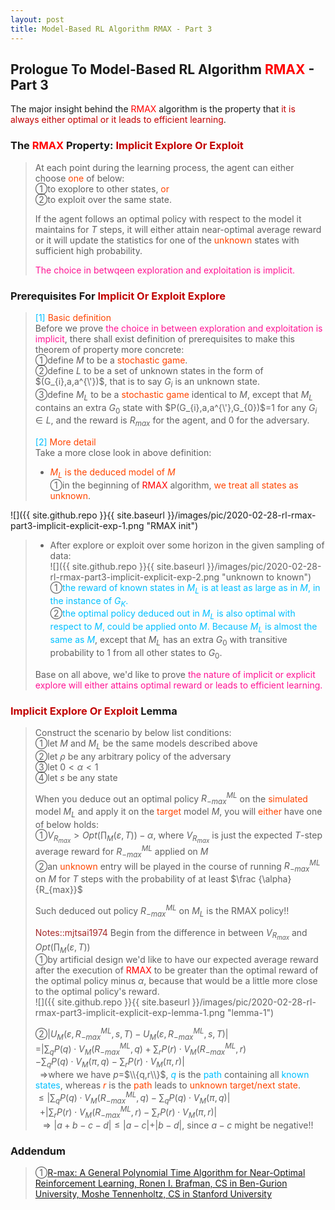 ```yaml
---
layout: post
title: Model-Based RL Algorithm RMAX - Part 3
---
```


## Prologue To Model-Based RL Algorithm <font color="Red">RMAX</font> - Part 3
<p class="message">
The major insight behind the <font color="Red">RMAX</font> algorithm is the property that <font color="#C20000">it is always either optimal or it leads to efficient learning</font>.   
</p>

### The <font color="Red">RMAX</font> Property: <font color="#C20000">Implicit Explore Or Exploit</font>
>At each point during the learning process, the agent can either choose <font color="OrangeRed">one</font> of below:  
>&#10112;to exoplore to other states, <font color="OrangeRed">or</font>  
>&#10113;to exploit over the same state.
>
>If the agent follows an optimal policy with respect to the model it maintains for $T$ steps, it will either attain near-optimal average reward or it will update the statistics for one of the <font color="OrangeRed">unknown</font> states with sufficient high probability.
>
><font color="DeepPink">The choice in betwqeen exploration and exploitation is implicit.</font>  

### Prerequisites For <font color="#C20000">Implicit Or Exploit Explore</font>
><font color="DeepSkyBlue">[1]</font>
><font color="OrangeRed">Basic definition</font>  
>Before we prove <font color="DeepPink">the choice in between exploration and exploitation is implicit</font>, there shall exist definition of prerequisites to make this theorem of property more concrete:  
>&#10112;define $M$ to be a <font color="OrangeRed">stochastic game</font>.  
>&#10113;define $L$ to be a set of unknown states in the form of $(G_{i},a,a^{\'})$, that is to say $G_{i}$ is an unknown state.  
>&#10114;define $M_{L}$ to be a <font color="OrangeRed">stochastic game</font> identical to $M$, except that $M_{L}$ contains an extra $G_{0}$ state with $P(G_{i},a,a^{\'},G_{0})$=$1$ for any $G_{i}\in L$, and the reward is $R_{max}$ for the agent, and $0$ for the adversary.  
>
><font color="DeepSkyBlue">[2]</font>
><font color="OrangeRed">More detail</font>  
>Take a more close look in above definition:  
>* <font color="OrangeRed">$M_{L}$ is the deduced model of $M$</font>  
>&#10112;in the beginning of <font color="Red">RMAX</font> algorithm, <font color="OrangeRed">we treat all states as unknown</font>.  
>
![]({{ site.github.repo }}{{ site.baseurl }}/images/pic/2020-02-28-rl-rmax-part3-implicit-explicit-exp-1.png "RMAX init")
>
>* After explore or exploit over some horizon in the given sampling of data:  
![]({{ site.github.repo }}{{ site.baseurl }}/images/pic/2020-02-28-rl-rmax-part3-implicit-explicit-exp-2.png "unknown to known")
>&#10112;<font color="DeepSkyBlue">the reward of known states in $M_{L}$ is at least as large as in $M$, in the instance of $G_{K}$.</font>  
>&#10113;<font color="DeepSkyBlue">the optimal policy deduced out in $M_{L}$ is also optimal with respect to $M$, could be applied onto $M$.  Because $M_{L}$ is almost the same as $M$</font>, except that $M_{L}$ has an extra $G_{0}$ with transitive probability to $1$ from all other states to $G_{0}$.  
>
>Base on all above, we'd like to prove <font color="DeepPink">the nature of implicit or explicit explore will either attains optimal reward or leads to efficient learning.</font>  

### <font color="#C20000">Implicit Explore Or Exploit</font> Lemma
>Construct the scenario by below list conditions:  
>&#10112;let $M$ and $M_{L}$ be the same models described above  
>&#10113;let $\rho$ be any arbitrary policy of the adversary  
>&#10114;let $0<\alpha<1$  
>&#10115;let $s$ be any state  
>
>When you deduce out an optimal policy $R_{-max}^{ML}$ on the <font color="OrangeRed">simulated</font> model $M_{L}$ and apply it on the <font color="OrangeRed">target</font> model $M$, you will <font color="OrangeRed">either</font> have one of below holds:  
>&#10112;$V_{R_{max}}>Opt(\prod_{M}(\varepsilon,T))-\alpha$, where $V_{R_{max}}$ is just the expected $T$-step average reward for $R_{-max}^{ML}$ applied on $M$  
>&#10113;an <font color="OrangeRed">unknown</font> entry will be played in the course of running $R_{-max}^{ML}$ on $M$ for $T$ steps with the probability of at least $\frac {\alpha}{R_{max}}$
>
>Such deduced out policy $R_{-max}^{ML}$ on $M_{L}$ is the RMAX policy!!  
>
><font color="Brown">Notes::mjtsai1974</font>
>Begin from the difference in between $V_{R_{max}}$ and $Opt(\prod_{M}(\varepsilon,T))$  
>&#10112;by artificial design we'd like to have our expected average reward after the execution of <font color="Red">RMAX</font> to be greater than the optimal reward of the optimal policy minus $\alpha$, because that would be a little more close to the optimal policy's reward.  
![]({{ site.github.repo }}{{ site.baseurl }}/images/pic/2020-02-28-rl-rmax-part3-implicit-explicit-exp-lemma-1.png "lemma-1")
>
>&#10113;$\vert U_{M}(\varepsilon,R_{-max}^{ML},s,T)-U_{M}(\varepsilon,R_{-max}^{ML},s,T)\vert$  
>=$\vert\sum_{q}P(q)\cdot V_{M}(R_{-max}^{ML},q)+\sum_{r}P(r)\cdot V_{M}(R_{-max}^{ML},r)$  
>$-\sum_{q}P(q)\cdot V_{M}(\pi,q)-\sum_{r}P(r)\cdot V_{M}(\pi,r)\vert$  
>$\;\;\Rightarrow$where we have $p$=$\\{q,r\\}$, <font color="DeepSkyBlue">$q$</font> is the <font color="DeepSkyBlue">path</font> containing all <font color="DeepSkyBlue">known states</font>, whereas <font color="OrangeRed">$r$</font> is the <font color="OrangeRed">path</font> leads to <font color="OrangeRed">unknown target/next state</font>.  
>$\leq\vert\sum_{q}P(q)\cdot V_{M}(R_{-max}^{ML},q)-\sum_{q}P(q)\cdot V_{M}(\pi,q)\vert$  
>$\;\;$+$\vert\sum_{r}P(r)\cdot V_{M}(R_{-max}^{ML},r)-\sum_{r}P(r)\cdot V_{M}(\pi,r)\vert$  
>$\;\;\Rightarrow\vert a+b-c-d\vert\leq\vert a-c\vert+\vert b-d\vert$, since $a-c$ might be negative!!

### Addendum
>&#10112;[R-max: A General Polynomial Time Algorithm for Near-Optimal Reinforcement Learning, Ronen I. Brafman, CS in Ben-Gurion University, Moshe Tennenholtz, CS in Stanford University](http://www.jmlr.org/papers/volume3/brafman02a/brafman02a.pdf)  

<!-- Γ -->
<!-- \Omega -->
<!-- \cap intersection -->
<!-- \cup union -->
<!-- \frac{\Gamma(k + n)}{\Gamma(n)} \frac{1}{r^k}  -->
<!-- \mbox{\large$\vert$}\nolimits_0^\infty -->
<!-- \vert_0^\infty -->
<!-- \vert_{0.5}^{\infty} -->
<!-- &prime; ′ -->
<!-- &Prime; ″ -->
<!-- $E\lbrack X\rbrack$ -->
<!-- \overline{X_n} -->
<!-- \underset{Succss}P -->
<!-- \frac{{\overline {X_n}}-\mu}{S/\sqrt n} -->
<!-- \lim_{t\rightarrow\infty} -->
<!-- \int_{0}^{a}\lambda\cdot e^{-\lambda\cdot t}\operatorname dt -->
<!-- \Leftrightarrow -->
<!-- \prod_{v\in V} -->
<!-- \subset -->
<!-- \subseteq -->
<!-- \varnothing -->
<!-- \perp -->
<!-- \overset\triangle= -->
<!-- \left|X\right| -->
<!-- \xrightarrow{r_t} -->
<!-- \left\|?\right\| => ||?||-->
<!-- \left|?\right| => |?|-->
<!-- \lbrack BQ\rbrack => [BQ] -->
<!-- \subset -->
<!-- \subseteq -->
<!-- \widehat -->

<!-- Notes -->
<!-- <font color="OrangeRed">items, verb, to make it the focus, mathematic expression</font> -->
<!-- <font color="Red">KKT</font> -->
<!-- <font color="Red">SMO heuristics</font> -->
<!-- <font color="Red">F</font> distribution -->
<!-- <font color="Red">t</font> distribution -->
<!-- <font color="DeepSkyBlue">suggested item, soft item</font> -->
<!-- <font color="RoyalBlue">old alpha, quiz, example</font> -->
<!-- <font color="Green">new alpha</font> -->

<!-- <font color="#C20000">conclusion, finding</font> -->
<!-- <font color="DeepPink">positive conclusion, finding</font> -->
<!-- <font color="RosyBrown">negative conclusion, finding</font> -->

<!-- <font color="#00ADAD">policy</font> -->
<!-- <font color="#6100A8">full observable</font> -->
<!-- <font color="#FFAC12">partial observable</font> -->
<!-- <font color="#EB00EB">stochastic</font> -->
<!-- <font color="#8400E6">state transition</font> -->
<!-- <font color="#D600D6">discount factor gamma $\gamma$</font> -->
<!-- <font color="#D600D6">$V(S)$</font> -->
<!-- <font color="#9300FF">immediate reward R(S)</font> -->

<!-- ### <font color="RoyalBlue">Example</font>: Illustration By Rainy And Sunny Days In One Week -->
<!-- <font color="RoyalBlue">[Question]</font> -->
<!-- <font color="DeepSkyBlue">[Answer]</font> -->

<!-- <font color="Brown">Notes::mjtsai1974</font> -->

<!-- 
[1]Given the vehicles pass through a highway toll station is $6$ per minute, what is the probability that no cars within $30$ seconds?
><font color="DeepSkyBlue">[1]</font>
><font color="OrangeRed">Given the vehicles pass through a highway toll station is $6$ per minute, what is the probability that no cars within $30$ seconds?</font>  
-->

<!--
><font color="DeepSkyBlue">[Notes]</font>
><font color="OrangeRed">Why at this moment, the Poisson and exponential probability come out with different result?</font>  
-->

<!-- https://www.medcalc.org/manual/gamma_distribution_functions.php -->
<!-- https://www.statlect.com/probability-distributions/student-t-distribution#hid5 -->
<!-- http://www.wiris.com/editor/demo/en/ -->